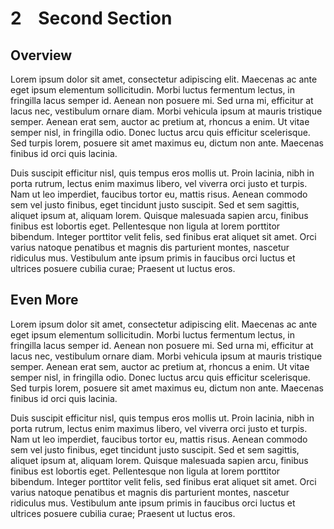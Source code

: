 # 2&nbsp;&nbsp;&nbsp;&nbsp;Second Section

## Overview
Lorem ipsum dolor sit amet, consectetur adipiscing elit. Maecenas ac ante eget ipsum elementum sollicitudin. Morbi luctus fermentum lectus, in fringilla lacus semper id. Aenean non posuere mi. Sed urna mi, efficitur at lacus nec, vestibulum ornare diam. Morbi vehicula ipsum at mauris tristique semper. Aenean erat sem, auctor ac pretium at, rhoncus a enim. Ut vitae semper nisl, in fringilla odio. Donec luctus arcu quis efficitur scelerisque. Sed turpis lorem, posuere sit amet maximus eu, dictum non ante. Maecenas finibus id orci quis lacinia.

Duis suscipit efficitur nisl, quis tempus eros mollis ut. Proin lacinia, nibh in porta rutrum, lectus enim maximus libero, vel viverra orci justo et turpis. Nam ut leo imperdiet, faucibus tortor eu, mattis risus. Aenean commodo sem vel justo finibus, eget tincidunt justo suscipit. Sed et sem sagittis, aliquet ipsum at, aliquam lorem. Quisque malesuada sapien arcu, finibus finibus est lobortis eget. Pellentesque non ligula at lorem porttitor bibendum. Integer porttitor velit felis, sed finibus erat aliquet sit amet. Orci varius natoque penatibus et magnis dis parturient montes, nascetur ridiculus mus. Vestibulum ante ipsum primis in faucibus orci luctus et ultrices posuere cubilia curae; Praesent ut luctus eros.

## Even More
Lorem ipsum dolor sit amet, consectetur adipiscing elit. Maecenas ac ante eget ipsum elementum sollicitudin. Morbi luctus fermentum lectus, in fringilla lacus semper id. Aenean non posuere mi. Sed urna mi, efficitur at lacus nec, vestibulum ornare diam. Morbi vehicula ipsum at mauris tristique semper. Aenean erat sem, auctor ac pretium at, rhoncus a enim. Ut vitae semper nisl, in fringilla odio. Donec luctus arcu quis efficitur scelerisque. Sed turpis lorem, posuere sit amet maximus eu, dictum non ante. Maecenas finibus id orci quis lacinia.

Duis suscipit efficitur nisl, quis tempus eros mollis ut. Proin lacinia, nibh in porta rutrum, lectus enim maximus libero, vel viverra orci justo et turpis. Nam ut leo imperdiet, faucibus tortor eu, mattis risus. Aenean commodo sem vel justo finibus, eget tincidunt justo suscipit. Sed et sem sagittis, aliquet ipsum at, aliquam lorem. Quisque malesuada sapien arcu, finibus finibus est lobortis eget. Pellentesque non ligula at lorem porttitor bibendum. Integer porttitor velit felis, sed finibus erat aliquet sit amet. Orci varius natoque penatibus et magnis dis parturient montes, nascetur ridiculus mus. Vestibulum ante ipsum primis in faucibus orci luctus et ultrices posuere cubilia curae; Praesent ut luctus eros.